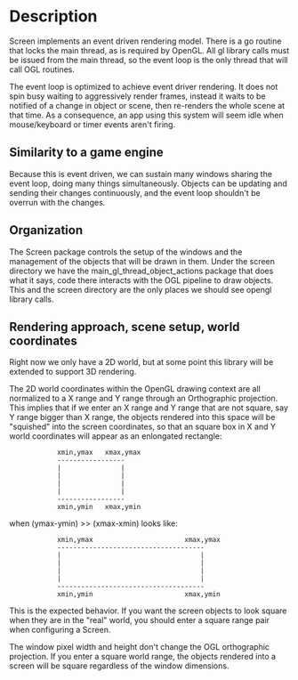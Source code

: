 # Description

Screen implements an event driven rendering model. There is a go routine that
locks the main thread, as is required by
OpenGL. All gl library calls must be issued from the main thread, so the event
loop is the only thread that will call
OGL routines.

The event loop is optimized to achieve event driver rendering. It does not spin
busy waiting to aggressively render
frames, instead it waits to be notified of a change in object or scene, then
re-renders the whole scene at that time. As
a consequence, an app using this system will seem idle when mouse/keyboard or
timer events aren't firing.

## Similarity to a game engine

Because this is event driven, we can sustain many windows sharing the event
loop, doing many things simultaneously.
Objects can be updating and sending their changes continuously, and the event
loop shouldn't be overrun with the
changes.

## Organization

The Screen package controls the setup of the windows and the management of the
objects that will be drawn in them. Under
the screen directory we have the main_gl_thread_object_actions package that does
what it says, code there interacts with
the OGL pipeline to draw objects. This and the screen directory are the only
places we should see opengl library calls.

## Rendering approach, scene setup, world coordinates

Right now we only have a 2D world, but at some point this library will be
extended to support 3D rendering.

The 2D world coordinates within the OpenGL drawing context are all normalized to
a X range and Y range through an
Orthographic projection. This implies that if we enter an X range and Y range
that are not square, say Y range bigger
than X range, the objects rendered into this space will be "squished" into the
screen coordinates, so that an square
box in X and Y world coordinates will appear as an enlongated rectangle:

```
            xmin,ymax   xmax,ymax
            -----------------
            |               |
            |               |
            |               |
            |               |
            -----------------
            xmin,ymin   xmax,ymin
```

when (ymax-ymin) >> (xmax-xmin) looks like:

```
            xmin,ymax                       xmax,ymax
            -------------------------------------
            |                                   |
            |                                   |
            |                                   |
            |                                   |
            -------------------------------------
            xmin,ymin                       xmax,ymin
```

This is the expected behavior. If you want the screen objects to look square
when they are in the "real" world, you
should enter a square range pair when configuring a Screen.

The window pixel width and height don't change the OGL orthographic projection.
If you enter a square world range, the
objects rendered into a screen will be square regardless of the window
dimensions.